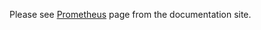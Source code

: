 Please see [Prometheus](http://www.pippo.ro/mod/metrics/prometheus.html) page from the documentation site.
